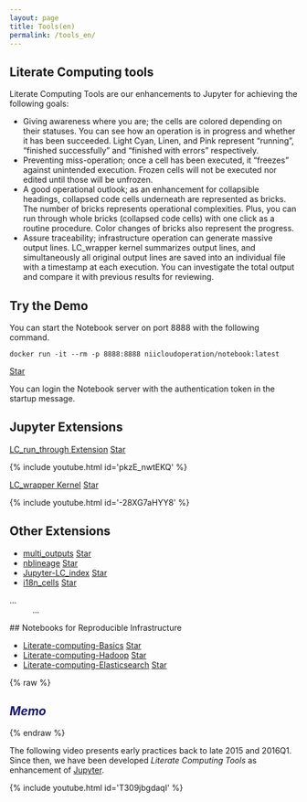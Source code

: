 ```yaml
---
layout: page
title: Tools(en)
permalink: /tools_en/
---
```


## Literate Computing tools
Literate Computing Tools are our enhancements to Jupyter for achieving the following goals:
- Giving awareness where you are; the cells are colored depending on their statuses. You can see how an operation is in progress and whether it has been succeeded. Light Cyan, Linen, and Pink represent “running”, “finished successfully” and “finished with errors” respectively.
- Preventing miss-operation; once a cell has been executed, it “freezes” against unintended execution. Frozen cells will not be executed nor edited until those will be unfrozen.
- A good operational outlook; as an enhancement for collapsible headings, collapsed code cells underneath are represented as bricks. The number of bricks represents operational complexities. Plus, you can run through whole bricks (collapsed code cells) with one click as a routine procedure. Color changes of bricks also represent the progress.
- Assure traceability; infrastructure operation can generate massive output lines. LC_wrapper kernel summarizes output lines, and simultaneously all original output lines are saved into an individual file with a timestamp at each execution. You can investigate the total output and compare it with previous results for reviewing.


## Try the Demo

You can start the Notebook server on port 8888 with the following command.

```
docker run -it --rm -p 8888:8888 niicloudoperation/notebook:latest
```

<a class="github-button" href="https://github.com/NII-cloud-operation/Jupyter-LC_docker" data-icon="octicon-star" data-show-count="true" aria-label="Star on GitHub">Star</a>

You can login the Notebook server with the authentication token in the startup message.

## Jupyter Extensions

[LC_run_through Extension](https://github.com/NII-cloud-operation/Jupyter-LC_run_through)
<a class="github-button" href="https://github.com/NII-cloud-operation/Jupyter-LC_run_through" data-icon="octicon-star" data-show-count="true" aria-label="Star on GitHub">Star</a>

{% include youtube.html id='pkzE_nwtEKQ' %}

[LC_wrapper Kernel](https://github.com/NII-cloud-operation/Jupyter-LC_wrapper)
<a class="github-button" href="https://github.com/NII-cloud-operation/Jupyter-LC_wrapper" data-icon="octicon-star" data-show-count="true" aria-label="Star on GitHub">Star</a>

{% include youtube.html id='-28XG7aHYY8' %}

## Other Extensions

- [multi_outputs](https://github.com/NII-cloud-operation/Jupyter-multi_outputs)
<a class="github-button" href="https://github.com/NII-cloud-operation/Jupyter-multi_outputs" data-icon="octicon-star" data-show-count="true" aria-label="Star on GitHub">Star</a>
- [nblineage](https://github.com/NII-cloud-operation/Jupyter-LC_nblineage)
<a class="github-button" href="https://github.com/NII-cloud-operation/Jupyter-LC_nblineage" data-icon="octicon-star" data-show-count="true" aria-label="Star on GitHub">Star</a>
- [Jupyter-LC_index](https://github.com/NII-cloud-operation/Jupyter-LC_index)
<a class="github-button" href="https://github.com/NII-cloud-operation/Jupyter-LC_index" data-icon="octicon-star" data-show-count="true" aria-label="Star on GitHub">Star</a>
- [i18n_cells](https://github.com/NII-cloud-operation/Jupyter-i18n_cells)
<a class="github-button" href="https://github.com/NII-cloud-operation/Jupyter-i18n_cells" data-icon="octicon-star" data-show-count="true" aria-label="Star on GitHub">Star</a>

<dl class="dl-horizontal">
  <dt>...</dt>
  <dd>...</dd>
</dl>
## Notebooks for Reproducible Infrastructure

- [Literate-computing-Basics](https://github.com/NII-cloud-operation/Literate-computing-Basics)
<a class="github-button" href="https://github.com/NII-cloud-operation/Literate-computing-Basics" data-icon="octicon-star" data-show-count="true" aria-label="Star on GitHub">Star</a>
- [Literate-computing-Hadoop](https://github.com/NII-cloud-operation/Literate-computing-Hadoop)
<a class="github-button" href="https://github.com/NII-cloud-operation/Literate-computing-Hadoop" data-icon="octicon-star" data-show-count="true" aria-label="Star on GitHub">Star</a>
- [Literate-computing-Elasticsearch](https://github.com/NII-cloud-operation/Literate-computing-Elasticsearch)
<a class="github-button" href="https://github.com/NII-cloud-operation/Literate-computing-Elasticsearch" data-icon="octicon-star" data-show-count="true" aria-label="Star on GitHub">Star</a>

{% raw %}
<font color="MidnightBlue">
<h2><i>Memo</i></h2>
</font>
{% endraw %}

The following video presents early practices back to late 2015 and 2016Q1.  Since then, we have been developed *Literate Computing Tools* as enhancement of [Jupyter](https://jupyter.org/).

{% include youtube.html id='T309jbgdaqI' %}
